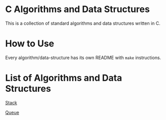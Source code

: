 # C Algorithms and Data Structures

This is a collection of standard algorithms and data structures written in C.

# How to Use

Every algorithm/data-structure has its own README with `make` instructions.

# List of Algorithms and Data Structures

[Stack](data-structures/stack)

[Queue](data-structures/queue)
